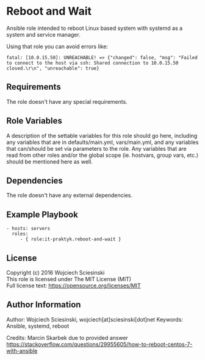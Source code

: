 Reboot and Wait
=========

Ansible role intended to reboot Linux based system with systemd as a system and service manager.

Using that role you can avoid errors like:

```
fatal: [10.0.15.50]: UNREACHABLE! => {"changed": false, "msg": "Failed to connect to the host via ssh: Shared connection to 10.0.15.50 closed.\r\n", "unreachable": true}

```

Requirements
------------

The role doesn't have any special requirements.

Role Variables
--------------

A description of the settable variables for this role should go here, including any variables that are in defaults/main.yml, vars/main.yml, and any variables that can/should be set via parameters to the role. Any variables that are read from other roles and/or the global scope (ie. hostvars, group vars, etc.) should be mentioned here as well.

Dependencies
------------

The role doesn't have any external dependencies.

Example Playbook
----------------

    - hosts: servers
      roles:
         - { role:it-praktyk.reboot-and-wait }

License
-------

Copyright (c) 2016 Wojciech Sciesinski  
This role is licensed under The MIT License (MIT)  
Full license text: https://opensource.org/licenses/MIT 

Author Information
------------------

Author: Wojciech Sciesinski, wojciech[at]sciesinski[dot]net
Keywords: Ansible, systemd, reboot

Credits: Marcin Skarbek due to provided answer https://stackoverflow.com/questions/29955605/how-to-reboot-centos-7-with-ansible
